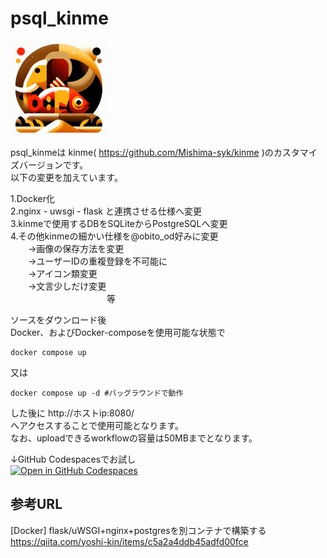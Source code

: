 # psql_kinme

<img src="app/static/psql_kinme_final.png" width="30%">


psql_kinmeは kinme( https://github.com/Mishima-syk/kinme )のカスタマイズバージョンです。<br>
以下の変更を加えています。

1.Docker化<br>
2.nginx - uwsgi - flask と連携させる仕様へ変更<br>
3.kinmeで使用するDBをSQLiteからPostgreSQLへ変更<br>
4.その他kinmeの細かい仕様を@obito_od好みに変更<br>
　　→画像の保存方法を変更<br>
　　→ユーザーIDの重複登録を不可能に<br>
　　→アイコン類変更<br>
　　→文言少しだけ変更<br>
    　　　　　　　　　　　等

ソースをダウンロード後<br>
Docker、およびDocker-composeを使用可能な状態で

    docker compose up
    
又は

    docker compose up -d #バッグラウンドで動作

した後に
http://ホストip:8080/<br>
へアクセスすることで使用可能となります。<br>
なお、uploadできるworkflowの容量は50MBまでとなります。

↓GitHub Codespacesでお試し<br>
[![Open in GitHub Codespaces](https://github.com/codespaces/badge.svg)](https://github.com/codespaces/new?hide_repo_select=true&ref=main&repo=835495671&skip_quickstart=true)
<br>







## 参考URL
[Docker] flask/uWSGI+nginx+postgresを別コンテナで構築する<br>
https://qiita.com/yoshi-kin/items/c5a2a4ddb45adfd00fce
